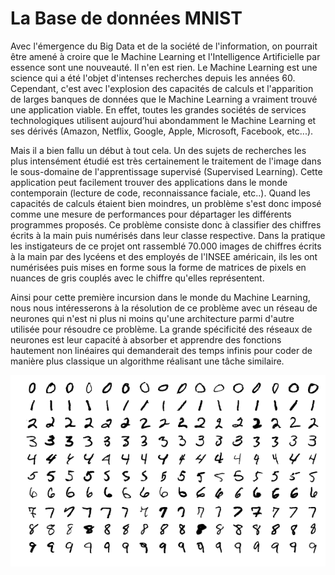 # La Base de données MNIST 

Avec l'émergence du Big Data et de la société de l'information, on pourrait être amené à croire que le Machine Learning et l'Intelligence Artificielle par essence sont une nouveauté. Il n'en est rien. Le Machine Learning est une science qui a été l'objet d'intenses recherches depuis les années 60. Cependant, c'est avec l'explosion des capacités de calculs et l'apparition de larges banques de données que le Machine Learning a vraiment trouvé une application viable. En effet, toutes les grandes sociétés de services technologiques utilisent aujourd’hui abondamment le Machine Learning et ses dérivés (Amazon, Netflix, Google, Apple, Microsoft, Facebook, etc...). 

Mais il a bien fallu un début à tout cela. Un des sujets de recherches les plus intensément étudié est très certainement le traitement de l'image dans le sous-domaine de l'apprentissage supervisé (Supervised Learning). Cette application peut facilement trouver des applications dans le monde contemporain (lecture de code, reconnaissance faciale, etc..). Quand les capacités de calculs étaient bien moindres, un problème s'est donc imposé comme une mesure de performances pour départager les différents programmes proposés. Ce problème consiste donc à classifier des chiffres écrits à la main puis numérisés dans leur classe respective. Dans la pratique les instigateurs de ce projet ont rassemblé 70.000 images de chiffres écrits à la main par des lycéens et des employés de l'INSEE américain, ils les ont numérisées puis mises en forme sous la forme de matrices de pixels en nuances de gris couplés avec le chiffre qu'elles représentent. 

Ainsi pour cette première incursion dans le monde du Machine Learning, nous nous intéresserons à la résolution de ce problème avec un réseau de neurones qui n'est ni plus ni moins qu'une architecture parmi d'autre utilisée pour résoudre ce problème. La grande spécificité des réseaux de neurones est leur capacité à absorber et apprendre des fonctions hautement non linéaires qui demanderait des temps infinis pour coder de manière plus classique un algorithme réalisant une tâche similaire.


<p align="center">
  <img src="doc/MnistExamples.png">
</p>
